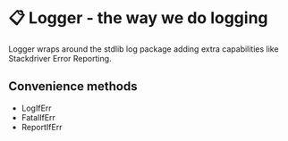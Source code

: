 # 📋 Logger - the way we do logging

Logger wraps around the stdlib log package adding extra capabilities like Stackdriver Error Reporting.

## Convenience methods
- LogIfErr
- FatalIfErr
- ReportIfErr
